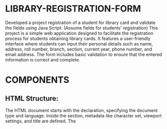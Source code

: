 # LIBRARY-REGISTRATION-FORM
Developed a project registration of a student for library card and validate the fields using Java Script. (Assume fields for students’ registration)
This project is a simple web application designed to facilitate the registration process for students obtaining library cards.
It features a user-friendly interface where students can input their personal details such as name, address, roll number, branch, section, current year, phone number, and email address.
The form includes basic validation to ensure that the entered information is correct and complete.



# COMPONENTS
##  HTML Structure:
The HTML document starts with the <!DOCTYPE html> declaration, specifying the document type and language.
Inside the <head> section, metadata like character set, viewport settings, and title are defined.
The <style> tag contains CSS rules for styling the elements.
The <script> tag contains JavaScript functions for form validation.
In the <body> section, the form for library card registration is defined, along with error message display area.

## CSS Styling:
The CSS styles define the layout and appearance of various elements in the form.
The body element is set to flexbox layout, centered horizontally, and aligned to the top.
The h2 heading is centered horizontally with no margin at the top.
Form elements are styled for width, padding, and margin to maintain consistency and spacing.
Error messages are styled to appear in red and centered horizontally.

## JavaScript Validation:
The formValidator function is called when the form is submitted. It checks all input fields for validity.
Each input field is validated by a corresponding validation function (e.g., Name, Address, Rollno, etc.).
Each validation function checks if the input meets certain criteria (e.g., only letters, only numbers, valid email format, etc.).
If any validation fails, an error message is displayed, and focus is set back to the input field for correction.
If all validations pass, the form is submitted.

## HTML Form:
The form contains input fields for name, address, roll number, branch, section, current year, phone number, and email.
Each input field is associated with a corresponding <label> for better accessibility.
Required attribute is added to ensure these fields cannot be left blank.
A submit button is provided at the end of the form.

Overall, this code creates a responsive library card registration form with client-side validation using JavaScript. It ensures that users provide correct and complete information before submitting the form.

# java form validation program

